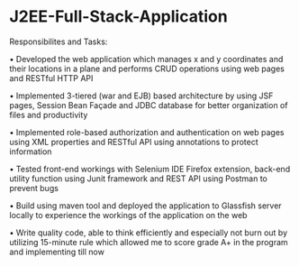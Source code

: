 # J2EE-Full-Stack-Application

Responsibilites and Tasks:

•	Developed the web application which manages x and y coordinates and their locations in a plane and performs CRUD operations using web pages and RESTful HTTP API

•	Implemented 3-tiered (war and EJB) based architecture by using JSF pages, Session Bean Façade and JDBC database for better organization of files and productivity

•	Implemented role-based authorization and authentication on web pages using XML properties and RESTful API using annotations to protect information

•	Tested front-end workings with Selenium IDE Firefox extension, back-end utility function using Junit framework and REST API using Postman to prevent bugs

•	Build using maven tool and deployed the application to Glassfish server locally to experience the workings of the application on the web

•	Write quality code, able to think efficiently and especially not burn out by utilizing 15-minute rule which allowed me to score grade A+ in the program and implementing till now
